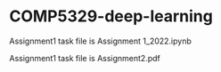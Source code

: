 # COMP5329-deep-learning

Assignment1 task file is Assignment 1_2022.ipynb

Assignment1 task file is Assignment2.pdf
